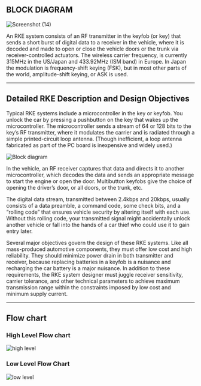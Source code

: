 ## BLOCK DIAGRAM

![Screenshot (14)](https://user-images.githubusercontent.com/98890597/157713993-8ea4025d-05fe-4789-9209-0dd412784388.png)

An RKE system consists of an RF transmitter in the keyfob (or key) that sends a short burst of digital data to a receiver in the vehicle, where it is decoded and made to open or close the vehicle doors or the trunk via receiver-controlled actuators. The wireless carrier frequency, is currently 315MHz in the US/Japan and 433.92MHz (ISM band) in Europe. In Japan the modulation is frequency-shift keying (FSK), but in most other parts of the world, amplitude-shift keying, or ASK is used. 

--------------------------------------------------
## Detailed RKE Description and Design Objectives 

Typical RKE systems include a microcontroller in the key or keyfob. You unlock the car by pressing a pushbutton on the key that wakes up the microcontroller. The microcontroller sends a stream of 64 or 128 bits to the key’s RF transmitter, where it modulates the carrier and is radiated through a simple printed-circuit loop antenna. (Though inefficient, a loop antenna fabricated as part of the PC board is inexpensive and widely used.)

![Block diagram](https://user-images.githubusercontent.com/80105220/157846585-85b275c2-4f5b-46dd-9952-0a61175e9636.jpg)

In the vehicle, an RF receiver captures that data and directs it to another microcontroller, which decodes the data and sends an appropriate message to start the engine or open the door. Multibutton keyfobs give the choice of opening the driver’s door, or all doors, or the trunk, etc.

The digital data stream, transmitted between 2.4kbps and 20kbps, usually consists of a data preamble, a command code, some check bits, and a “rolling code” that ensures vehicle security by altering itself with each use. Without this rolling code, your transmitted signal might accidentally unlock another vehicle or fall into the hands of a car thief who could use it to gain entry later.

Several major objectives govern the design of these RKE systems. Like all mass-produced automotive components, they must offer low cost and high reliability. They should minimize power drain in both transmitter and receiver, because replacing batteries in a keyfob is a nuisance and recharging the car battery is a major nuisance. In addition to these requirements, the RKE system designer must juggle receiver sensitivity, carrier tolerance, and other technical parameters to achieve maximum transmission range within the constraints imposed by low cost and minimum supply current.

--------------------------------------------
## Flow chart

### High Level Flow chart

![high level](https://user-images.githubusercontent.com/46968935/157974943-66b63f9c-dceb-4ef8-805e-057e88db3fb1.PNG)

### Low Level Flow Chart

![low level](https://user-images.githubusercontent.com/46968935/157974941-bad40ef8-8dc3-4988-8550-5f13d8e7f641.PNG)
